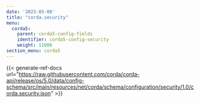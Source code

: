 ```yaml
---
date: '2023-03-08'
title: "corda.security"
menu:
  corda5:
    parent: corda5-config-fields
    identifier: corda5-config-security
    weight: 11000
section_menu: corda5
---
```


{{< generate-ref-docs url="https://raw.githubusercontent.com/corda/corda-api/release/os/5.0/data/config-schema/src/main/resources/net/corda/schema/configuration/security/1.0/corda.security.json" >}}